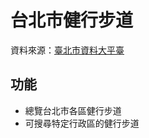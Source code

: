 # 台北市健行步道
資料來源：[臺北市資料大平臺](https://data.taipei/#/dataset/detail?id=fde2a190-8299-4f70-9a1f-6c223109b512)

## 功能
+ 總覽台北市各區健行步道
+ 可搜尋特定行政區的健行步道
